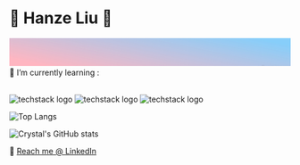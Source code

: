 # :sunflower:  Hanze Liu :sunflower:


<img src="background.jpg" height="50" width="2000">
<!--
**CrystalL9619/CrystalL9619** is a ✨ _special_ ✨ repository because its `README.md` (this file) appears on your GitHub profile
-->
🌱 I’m currently learning : <br><br>


![techstack logo](https://readme-components.vercel.app/api?component=logo&logo=Github)
![techstack logo](https://readme-components.vercel.app/api?component=logo&logo=JavaScript&fill=linear-gradient%2862deg%2C%20%238EC5FC%200%25%2C%20%23E0C3FC%20100%25%29%3B%0A)
![techstack logo](https://readme-components.vercel.app/api?component=logo&logo=CSharp&fill=ffc0cd)


![Top Langs](https://github-readme-stats.vercel.app/api/top-langs/?username=CrystalL9619&layout=compact&theme=shades-of-purple)

![Crystal's GitHub stats](https://github-readme-stats.vercel.app/api?username=CrystalL9619&show_icons=true&theme=buefy)

:love_letter: 
[Reach me @ LinkedIn](https://www.linkedin.com/feed/?trk=guest_homepage-basic_google-one-tap-submit)


